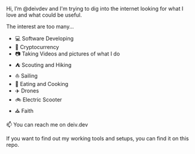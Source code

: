 Hi, I’m @deivdev and I'm trying to dig into the internet looking for what I love and what could be useful.

The interest are too many...
- :computer: Software Developing
- :rocket: Cryptocurrency
- :camera: Taking Videos and pictures of what I do
- :tent: Scouting and Hiking
- :sailboat: Sailing
- :pizza: Eating and Cooking
- :airplane: Drones
- :bike: Electric Scooter
- :church: Faith

📫 You can reach me on deiv.dev


If you want to find out my working tools and setups, you can find it on this repo.

<!---
deivdev/deivdev is a ✨ special ✨ repository because its `README.md` (this file) appears on your GitHub profile.
You can click the Preview link to take a look at your changes.
--->
